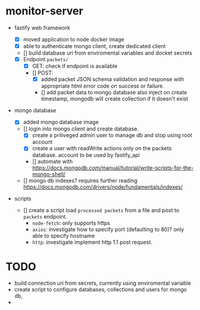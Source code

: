 # monitor-server

- fastify web framework
    - [x] moved application to node docker image
    - [x] able to authenticate mongo client, create dedicated client
    - [] build database uri from enviromental variables and docket secrets
    - [x] Endpoint `packets/` 
        - [x] GET: check if endpoint is available  
        - [] POST: 
            - [x] added packet JSON schema validation and response with appropriate html error code on success or failure.
            - [] add packet data to mongo database also inject on create timestamp, mongodb will create collection if it doesn't exist

- mongo database
    - [x] added mongo database image
    - [] login into mongo client and create database.
        - [x] create a priliveged admin user to manage db and stop using root account
        - [x] create a user with readWrite actions only on the packets database. account to be used by fastify_api
        - [] automate with https://docs.mongodb.com/manual/tutorial/write-scripts-for-the-mongo-shell/
    - [] mongo db indexes? requires further reading https://docs.mongodb.com/drivers/node/fundamentals/indexes/

- scripts
    - [] create a script load `processed packets` from a file and post to `packets` endpoint. 
        - `node-fetch`: only supports https 
        - `axios`: investigate how to specify port (defaulting to 80)? only able to specify hostname
        - `http`: investigate implement http 1.1 post request.
  

# TODO
 - build connection uri from secrets, currently using enviromental variable
 - create script to configure databases, collections and users for mongo db,
 - 
 